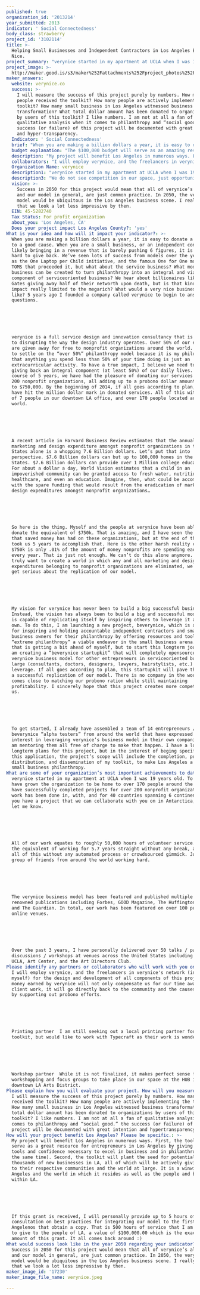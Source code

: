 ```yaml
---
published: true
organization_id: '2013214'
year_submitted: 2013
indicator: ' Social Connectedness'
body_class: strawberry
project_id: '3102114'
title: >-
  Helping Small Businesses and Independent Contractors in Los Angeles Be Very
  Nice.
project_summary: "verynice started in my apartment at UCLA when I was 19 years old. To date, I have grown the organization to be home to over 170 people around the globe. We have successfully completed projects for over 200 non-profit organizations. Our work has been done in, with, and for 40 countries spanning 6 continents. If you have a project that we can collaborate with you on in Antarctica, please let me know.\r\n\r\nAll of our work equates to roughly 50,000 hours of volunteer service. This is the equivalent of working for 5.7 years straight without any break, and we do all of this without any automated process or crowd-sourced gimmick. Just a group of friends from around the world working hard.\r\n\r\nThe verynice business model has been featured and published multiple times on renowned publications including Forbes, GOOD Magazine, The Huffington Post, and The Guardian. In total, our work has been featured on over 100 print and online venues.\r\n\r\nOver the past 3 years, I have personally delivered over 50 talks / panel discussions / workshops at venues across the United States including TEDx, UCLA, Art Center, and the Art Directors Club."
project_image: >-
  http://maker.good.is/s3/maker%252Fattachments%252Fproject_photos%252Fimages%252F17230%252Fdisplay%252Fverynice.jpeg=c570x385
maker_answers:
  website: verynice.co
  success: >-
    I will measure the success of this project purely by numbers. How many
    people received the toolkit? How many people are actively implementing the
    toolkit? How many small business in Los Angeles witnessed business
    transformation? What total dollar amount has been donated to organizations
    by users of this toolkit? I like numbers. I am not at all a fan of
    qualitative analysis when it comes to philanthropy and “social good.” the
    success (or failure) of this project will be documented with great intention
    and hyper-transparency.
  Indicator: ' Social Connectedness'
  brief: "When you are making a billion dollars a year, it is easy to donate a million to a good cause. When you are a small business, or an independent contractor, likely bringing in a revenue that is barely pushing 6 figures, it is really hard to give back. We’ve seen lots of success from models over the years such as the One Laptop per Child initiative, and the famous One for One model from TOMS that proceeded it, but what about the service business? What model of business can be created to turn philanthropy into an integral and viable component of service-oriented business? We hear about billionaires like Bill Gates giving away half of their net-worth upon death, but is that kind of impact really limited to the mega-rich? What would a very nice business look like? 5 years ago I founded a company called verynice to begin to answer these questions.\r\n\r\nverynice is a full service design and innovation consultancy that is dedicated to disrupting the way the design industry operates. Over 50% of our efforts are given away for free to non-profit organizations around the world. I chose to settle on the “over 50%” philanthropy model because it is my philosophy that anything you spend less than 50% of your time doing is just an extracurricular activity. To have a true impact, I believe we need to make giving back an integral component (at least 50%) of our daily lives. Over the course of 5 years, we have had the pleasure of donating our services to over 200 non-profit organizations, all adding up to a pro-bono dollar amount of close to $750,000. By the beginning of 2014, if all goes according to plan, we will have hit the million dollar mark in donated services. All of this with a staff of 7 people in our downtown LA office, and over 170 people located around the world.\r\n\r\nA recent article in Harvard Business Review estimates that the annual marketing and design expenditure amongst non-profit organizations in the United States alone is a whopping 7.6 Billion dollars. Let’s put that into perspective. $7.6 Billion dollars can but up to 100,000 homes in the United States. $7.6 Billion dollars can provide over 1 Million college educations. For about a dollar a day, World Vision estimates that a child in an impoverished community can be granted access to fresh water, nutritious food, healthcare, and even an education. Imagine, then, what could be accomplished with the spare funding that would result from the eradication of marketing and design expenditures amongst non-profit organizations…\r\n\r\nSo here is the thing. Myself and the people at verynice have been able to donate the equivalent of $750k. That is amazing, and I have seen the impact that saved money has had on these organizations, but at the end of the day, it took us 5 years to accomplish that. Here is the other harsh reality check - $750k is only .01% of the amount of money non-profits are spending each and every year. That is just not enough. We can’t do this alone anymore. If we truly want to create a world in which any and all marketing and design expenditures belonging to non-profit organizations are eliminated, we need to get serious about the replication of our model.\r\n\r\nMy vision for verynice has never been to build a big successful business. Instead, the vision has always been to build a big and successful model that is capable of replicating itself by inspiring others to leverage it as their own. To do this, I am launching a new project, beverynice, which is a platform for inspiring and holding accountable independent contractors and small business owners for their philanthropy by offering resources and tools to make “extreme philanthropy” a viable endeavor in the small business arena. All of that is getting a bit ahead of myself, but to start this long-term journey, I am creating a “beverynice startup-kit” that will completely open-source the verynice business model for other entrepreneurs in service-oriented business at large (consultants, doctors, designers, lawyers, hairstylists, etc.) to leverage. If all goes according to plan, this startup-kit will pave the way for a successful replication of our model. There is no company in the world that comes close to matching our pro-bono ration while still maintaining profitability. I sincerely hope that this project creates more competition for us.\r\n\r\nTo get started, I already have assembled a team of 14 entrepreneurs / beverynice “alpha testers” from around the world that have expressed specific interest in leveraging verynice’s business model in their own companies, and I am mentoring them all free of charge to make that happen. I have a lot of long-term plans for this project, but in the interest of beging specific for this application, the project’s scope will include the completion, production, distribution, and dissemination of my toolkit, to make Los Angeles a leader in small business philanthropy."
  budget explanation: "The $100,000 budget will serve as an amazing resource to take all aspects of the project (local + global) to the next level. Of the $100,000, the following will be the breakdown for the completion of authorship, design, production, distribution, and prototyping of the beverynice vision: \r\n\r\n1. Authorship + Design – $30,000 - this amount will cover 2 months of focus on the completion of the design and writing for the first public edition of the beverynice textbook / startup kit. Paid to verynice to cover time away from client work.\r\n\r\n2. Production – $15,000 - this amount will pay for the printing of roughly 1000 startup-kits to be distributed for free to small businesses and independent contractors local to Los Angeles. The printing partner I have in mind is Typecraft, an amazing print shop based in Pasadena. All guides will be printed locally.\r\n\r\n3. Distribution – $9,000 - this amount will go towards marketing costs to drive awareness to the project in Los Angeles and, in doing so, increase downloads in Los Angeles. We will put together a comprehensive, and aggressive, social media marketing plan and this cost will cover ad-buying for a 30 day period as well as payment for marketing strategy and campaign management time.\r\n\r\n4. Distribution & Prototyping – $40,000 - this amount will pay for the design and development of an online version of the toolkit that will make the project open and accessible to the whole world, beyond Los Angeles. This budgeted amount will also cover 1 month of intensive R&D which will pave the way for the future of the project, beyond the toolkit.\r\n\r\n5. Dissemination – $6,000 - this remaining amount will be put towards the design and development of a workshop to be hosted in Los Angeles that will aim to turn the startup kit into an actionable curriculum that will be taught in Downtown Los Angeles at The HUB LA."
  description: "My project will benefit Los Angeles in numerous ways. First, the toolkit will serve as a great resource for entrepreneurs in Los Angeles by giving them the tools and confidence necessary to excel in business and in philanthropy (at the same time). Second, the toolkit will plant the seed for potentially thousands of new businesses in LA, all of which will be actively giving back to their respective communities and the world at large. It is a win-win for Los Angeles and the world in which it resides as well as the people and businesses within LA. \r\n\r\nIf this grant is received, I will personally provide up to 5 hours of free consultation on best practices for integrating our model to the first 100 Angelenos that obtain a copy. That is 500 hours of service that I am willing to give to the people of LA, a value of $100,000.00 which is the exact dollar amount of this grant. It all comes back around :)"
  collaborators: "I will employ verynice, and the freelancers in verynice's network (including myself) for the design and development of all components of this project. The money earned by verynice will not only compensate us for our time away from client work, it will go directly back to the community and the causes we serve by supporting out pro-bono efforts.\r\n\r\nPrinting partner - I am still seeking out a local printing partner for the toolkit, but would like to work with Typecraft as their work is wonderful.\r\n\r\nWorkshop partner - While it is not finalized, it makes perfect sense for the workshopping and focus groups to take place in our space at the HUB in the downtown LA Arts District."
  Organization Name: verynice
  description1: "verynice started in my apartment at UCLA when I was 19 years old. To date, I have grown the organization to be home to over 170 people around the globe. We have successfully completed projects for over 200 non-profit organizations. Our work has been done in, with, and for 40 countries spanning 6 continents. If you have a project that we can collaborate with you on in Antarctica, please let me know.\r\n\r\nAll of our work equates to roughly 50,000 hours of volunteer service. This is the equivalent of working for 5.7 years straight without any break, and we do all of this without any automated process or crowd-sourced gimmick. Just a group of friends from around the world working hard.\r\n\r\nThe verynice business model has been featured and published multiple times on renowned publications including Forbes, GOOD Magazine, The Huffington Post, and The Guardian. In total, our work has been featured on over 100 print and online venues.\r\n\r\nOver the past 3 years, I have personally delivered over 50 talks / panel discussions / workshops at venues across the United States including TEDx, UCLA, Art Center, and the Art Directors Club."
  description3: "We do not see competition in our space, just opportunity for collaboration. There is not currently any small business / agency that is doing pro-bono at the level that we do. \r\n\r\nThe 1% architecture pledge movement that has arisen in recent years is a great example of a model that aims to be replicable in the philanthropic space, but we personally see 1% as a bit too convenient of an investment of time.\r\n\r\nA Billion+ Change is a great campaign that is working to mobilize businesses from across the US in their efforts to contribute pro-bono work to non-profit organizations. Collectively, all pledge companies have contributed close to $2 Billion in donated services. While a Billion+ Change does work with small businesses, they tend to focus on big business, we hope to focus specifically on individuals and very very micro-small businesses instead."
  vision: >-
    Success in 2050 for this project would mean that all of verynice’s altruism,
    and our model in general, are just common practice. In 2050, the verynice
    model would be ubiquitous in the Los Angeles business scene. I really hope
    that we look a lot less impressive by then.
  EIN: 45-5282740
  Tax Status: For profit organization
  about_you: 'Los Angeles, CA'
  Does your project impact Los Angeles County?: 'yes'
What is your idea and how will it impact your indicator?: >-
  When you are making a billion dollars a year, it is easy to donate a million
  to a good cause. When you are a small business, or an independent contractor,
  likely bringing in a revenue that is barely pushing 6 figures, it is really
  hard to give back. We’ve seen lots of success from models over the years such
  as the One Laptop per Child initiative, and the famous One for One model from
  TOMS that proceeded it, but what about the service business? What model of
  business can be created to turn philanthropy into an integral and viable
  component of serviceoriented business? We hear about billionaires like Bill
  Gates giving away half of their networth upon death, but is that kind of
  impact really limited to the megarich? What would a very nice business look
  like? 5 years ago I founded a company called verynice to begin to answer these
  questions.






  verynice is a full service design and innovation consultancy that is dedicated
  to disrupting the way the design industry operates. Over 50% of our efforts
  are given away for free to nonprofit organizations around the world. I chose
  to settle on the “over 50%” philanthropy model because it is my philosophy
  that anything you spend less than 50% of your time doing is just an
  extracurricular activity. To have a true impact, I believe we need to make
  giving back an integral component (at least 50%) of our daily lives. Over the
  course of 5 years, we have had the pleasure of donating our services to over
  200 nonprofit organizations, all adding up to a probono dollar amount of close
  to $750,000. By the beginning of 2014, if all goes according to plan, we will
  have hit the million dollar mark in donated services. All of this with a staff
  of 7 people in our downtown LA office, and over 170 people located around the
  world.






  A recent article in Harvard Business Review estimates that the annual
  marketing and design expenditure amongst nonprofit organizations in the United
  States alone is a whopping 7.6 Billion dollars. Let’s put that into
  perspective. $7.6 Billion dollars can but up to 100,000 homes in the United
  States. $7.6 Billion dollars can provide over 1 Million college educations.
  For about a dollar a day, World Vision estimates that a child in an
  impoverished community can be granted access to fresh water, nutritious food,
  healthcare, and even an education. Imagine, then, what could be accomplished
  with the spare funding that would result from the eradication of marketing and
  design expenditures amongst nonprofit organizations…






  So here is the thing. Myself and the people at verynice have been able to
  donate the equivalent of $750k. That is amazing, and I have seen the impact
  that saved money has had on these organizations, but at the end of the day, it
  took us 5 years to accomplish that. Here is the other harsh reality check 
  $750k is only .01% of the amount of money nonprofits are spending each and
  every year. That is just not enough. We can’t do this alone anymore. If we
  truly want to create a world in which any and all marketing and design
  expenditures belonging to nonprofit organizations are eliminated, we need to
  get serious about the replication of our model.






  My vision for verynice has never been to build a big successful business.
  Instead, the vision has always been to build a big and successful model that
  is capable of replicating itself by inspiring others to leverage it as their
  own. To do this, I am launching a new project, beverynice, which is a platform
  for inspiring and holding accountable independent contractors and small
  business owners for their philanthropy by offering resources and tools to make
  “extreme philanthropy” a viable endeavor in the small business arena. All of
  that is getting a bit ahead of myself, but to start this longterm journey, I
  am creating a “beverynice startupkit” that will completely opensource the
  verynice business model for other entrepreneurs in serviceoriented business at
  large (consultants, doctors, designers, lawyers, hairstylists, etc.) to
  leverage. If all goes according to plan, this startupkit will pave the way for
  a successful replication of our model. There is no company in the world that
  comes close to matching our probono ration while still maintaining
  profitability. I sincerely hope that this project creates more competition for
  us.






  To get started, I already have assembled a team of 14 entrepreneurs /
  beverynice “alpha testers” from around the world that have expressed specific
  interest in leveraging verynice’s business model in their own companies, and I
  am mentoring them all free of charge to make that happen. I have a lot of
  longterm plans for this project, but in the interest of beging specific for
  this application, the project’s scope will include the completion, production,
  distribution, and dissemination of my toolkit, to make Los Angeles a leader in
  small business philanthropy.
What are some of your organization’s most important achievements to date?: >-
  verynice started in my apartment at UCLA when I was 19 years old. To date, I
  have grown the organization to be home to over 170 people around the globe. We
  have successfully completed projects for over 200 nonprofit organizations. Our
  work has been done in, with, and for 40 countries spanning 6 continents. If
  you have a project that we can collaborate with you on in Antarctica, please
  let me know.






  All of our work equates to roughly 50,000 hours of volunteer service. This is
  the equivalent of working for 5.7 years straight without any break, and we do
  all of this without any automated process or crowdsourced gimmick. Just a
  group of friends from around the world working hard.






  The verynice business model has been featured and published multiple times on
  renowned publications including Forbes, GOOD Magazine, The Huffington Post,
  and The Guardian. In total, our work has been featured on over 100 print and
  online venues.






  Over the past 3 years, I have personally delivered over 50 talks / panel
  discussions / workshops at venues across the United States including TEDx,
  UCLA, Art Center, and the Art Directors Club.
Please identify any partners or collaborators who will work with you on this project.: >-
  I will employ verynice, and the freelancers in verynice's network (including
  myself) for the design and development of all components of this project. The
  money earned by verynice will not only compensate us for our time away from
  client work, it will go directly back to the community and the causes we serve
  by supporting out probono efforts.






  Printing partner  I am still seeking out a local printing partner for the
  toolkit, but would like to work with Typecraft as their work is wonderful.






  Workshop partner  While it is not finalized, it makes perfect sense for the
  workshopping and focus groups to take place in our space at the HUB in the
  downtown LA Arts District.
Please explain how you will evaluate your project. How will you measure success?: >-
  I will measure the success of this project purely by numbers. How many people
  received the toolkit? How many people are actively implementing the toolkit?
  How many small business in Los Angeles witnessed business transformation? What
  total dollar amount has been donated to organizations by users of this
  toolkit? I like numbers. I am not at all a fan of qualitative analysis when it
  comes to philanthropy and “social good.” the success (or failure) of this
  project will be documented with great intention and hypertransparency.
How will your project benefit Los Angeles? Please be specific.: >-
  My project will benefit Los Angeles in numerous ways. First, the toolkit will
  serve as a great resource for entrepreneurs in Los Angeles by giving them the
  tools and confidence necessary to excel in business and in philanthropy (at
  the same time). Second, the toolkit will plant the seed for potentially
  thousands of new businesses in LA, all of which will be actively giving back
  to their respective communities and the world at large. It is a winwin for Los
  Angeles and the world in which it resides as well as the people and businesses
  within LA. 






  If this grant is received, I will personally provide up to 5 hours of free
  consultation on best practices for integrating our model to the first 100
  Angelenos that obtain a copy. That is 500 hours of service that I am willing
  to give to the people of LA, a value of $100,000.00 which is the exact dollar
  amount of this grant. It all comes back around :)
What would success look like in the year 2050 regarding your indicator?: >-
  Success in 2050 for this project would mean that all of verynice’s altruism,
  and our model in general, are just common practice. In 2050, the verynice
  model would be ubiquitous in the Los Angeles business scene. I really hope
  that we look a lot less impressive by then.
maker_image_id: '17230'
maker_image_file_name: verynice.jpeg

---
```

